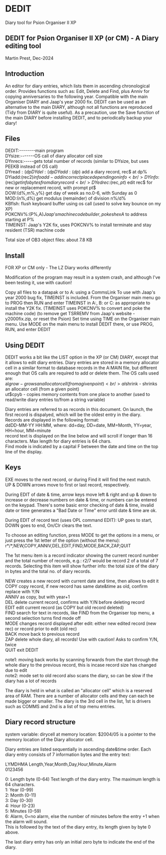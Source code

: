 # DEDIT
Diary tool for Psion Organiser II XP

 
DEDIT for Psion Organiser II XP (or CM) - A Diary editing tool
--------------------------------------------------------------
Martin Prest, Dec-2024

Introduction
------------
An editor for diary entries, which lists them in ascending chronological order.
Provides functions such as: Edit, Delete and Find, plus Anniv for copying anniversaries to the following year.
Compatible with the main Organiser DIARY and Jaap's year 2000 fix.
DEDIT can be used as an alternative to the main DIARY, although not all functions are reproduced (Tidy from DIARY is quite useful).
As a precaution, use the Save function of the main DIARY before installing DEDIT, and to periodically backup your diary!

Files
-----

DEDIT:--------main program <br/>
DYsize:-------OS call of diary allocator cell size <br/>
DYnrecs:-----gets total number of records (similar to DYsize, but uses PEEKB instead of OS call) <br/>
DYread$:(dp%)--get diary record at dp%, end of diary returns null string (dp% is diary pointer, relative to diary start address) <br/>
DYdel:(dp%,sz%)			delete a diary record at dp%, length sz% <br/>
DYadd:(dp%,rec$)		add a diary record, rec$ at dp% <br/>
DYiadd:(rec2$)			info add - add in correct place depending on info <br/>
DYinfo$:(rec$)			get info bytes from diary record <br/> 
DYedrec$:(rec$,pt$)		edit rec$ for new or replacement record, with prompt pt$ <br/>
DOW:(d%,m%,y%)			get day of week as no.0-6, with Sunday as 0 <br/>
MOD:(n%,d%)				get modulus (remainder) of division n%/d% <br/>
KBflsh:					flush keyboard buffer using os call (used to solve key bounce on my XP) <br/>
POKCNV%:(P%,A$)			Jaap's machine code builder, pokes hex A$ to address starting at P% <br/>
TIMEINST:				Jaap's Y2K fix, uses POKCNV% to install terminate and stay resident (TSR) machine code <br/>

Total size of OB3 object files: about 7.8 KB

Install
-------
FOR XP or CM only - The LZ Diary works differently

Modification of the program may result in a system crash, and although I've been testing it, use with caution!

Copy all files to a datapak or to A: using a CommsLink
To use with Jaap's year 2000 bug fix, TIMEINST is included. From the Organiser main menu go to PROG then RUN 
and enter TIMEINST in A:, B: or C: as appropriate to install the Y2K fix.
(TIMEINST uses POKCNV% to convert and poke the machine code)
(to remove get TSRREMV from Jaap's website - y2000fix.zip, or reset the Psion)
Set time using TIME on the Organiser main menu.
Use MODE on the main menu to install DEDIT there, or use PROG, RUN, and enter DEDIT

Using DEDIT
-----------
DEDIT works a bit like the LIST option in the XP (or CM) DIARY, except that it allows to edit diary entries.
Diary entries are stored in a memory allocator cell in a similar format to database records in the A:MAIN file, 
but different enough that OS calls are required to add or delete them.
The OS calls used are: <br/>
al$grow - grows an allocator cell (from a given point) <br/>
al$shrink - shrinks an allocator cell (from a given point) <br/>
ut$cpyb - copies memory contents from one place to another (used to read/write diary entries to/from a string variable) <br/>

Diary entries are referred to as records in this document.
On launch, the first record is dispalyed, which will be the oldest entry in the diary. <br/>
Records are displayed in the following format: <br/>
ddDD-MM-YY HH:MM, where: dd=day, DD=date, MM=Month, YY=year, HH=hour, MM=minute <br/>
record text is displayed on the line below and will scroll if longer than 16 characters. Max length for diary entries is 64 chars. <br/>
Find mode is indicated by a capital F between the date and time on the top line of the display. <br/>

Keys
----
EXE moves to the next record, or during Find it will find the next match. <br/>
UP & DOWN arrows move to first or last record, respectively. <br/>

During EDIT of date & time, arrow keys move left & right and up & down to increase or decrease numbers on date & time, 
or numbers can be entered on the keypad.
There's some basic error checking of date & time, invalid date or time generates a "Bad Date or Time" error until date & time are ok.

During EDIT of record text (uses OPL command EDIT): UP goes to start, DOWN goes to end, On/Clr clears the text.

To choose an editing function, press MODE to get the options in a menu, or just press the 1st letter of the option (without the menu): <br/>
r*/*,NEW,COPY,ANNIV,DEL,EDIT,FIND,MODE,BACK,ZAP,QUIT

The 1st menu item is a record indicator showing the current record number and the total number of records, e.g.:
r2/7 would be record 2 of a total of 7 records. Selecting this item will show 
further info: the total size of the diary in bytes and the total no. of diary records.

NEW		creates a new record with current date and time, then allows to edit it<br/>
COPY	copy record, if new record has same date&time as old, confirm replace with Y/N<br/>
ANNIV	as copy, but with year+1<br/>
DEL		delete current record, confirms with Y/N before deleting record<br/>
EDIT	edit current record (as COPY but old record deleted)<br/>
FIND	search for text in records, like FIND from the Organiser top menu, a second selection turns find mode off<br/>
MODE	changes record displayed after edit: either new edited record (new rec) or record prior to edit (old rec)<br/>
BACK	move back to previous record<br/>
ZAP		delete whole diary, all records! Use with caution! Asks to confirm Y/N, twice<br/>
QUIT	exit DEDIT<br/>

note1:	moving back works by scanning forwards from the start through the whole diary to the previous record, this is incase record size has changed due to edit<br/>
note2:	mode set to old record also scans the diary, so can be slow if the diary has a lot of records<br/>

The diary is held in what is called an "allocator cell" which is a reserved area of RAM.
There are a number of allocator cells and they can each be made bigger or smaller.
The diary is the 3rd cell in the list, 1st is drivers such as COMMS and 2nd is a list of top menu entries.

Diary record structure
----------------------

system variable:
dirycell at memory location: $2004/05 is a pointer to the memory location of the Diary allocator cell. 

Diary entries are listed sequentially in ascending date&time order.
Each diary entry consists of 7 information bytes and the entry text:

LYMDHMA Length,Year,Month,Day,Hour,Minute,Alarm<br/>
0123456

0: Length byte (0-64) Text length of the diary entry. The maximum length is 64 characters.<br/>
1: Year (0-99)<br/>
2: Month (0-11)<br/>
3: Day (0-30)<br/>
4: Hour (0-23)<br/>
5: Minutes (0-59)<br/>
6: Alarm, 0=no alarm, else the number of minutes before the entry +1 when the alarm will sound.<br/>
This is followed by the text of the diary entry, its length given by byte 0 above.<br/>

The last diary entry has only an initial zero byte to indicate the end of the diary.
